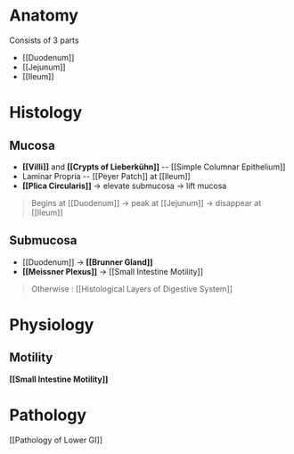 # Anatomy
Consists of 3 parts
- [[Duodenum]]
- [[Jejunum]]
- [[Ileum]]

# Histology
## Mucosa
- **[[Villi]]** and **[[Crypts of Lieberkühn]]** -- [[Simple Columnar Epithelium]]
- Laminar Propria -- [[Peyer Patch]] at [[Ileum]]
- **[[Plica Circularis]]** -> elevate submucosa -> lift mucosa
> Begins at [[Duodenum]] -> peak at [[Jejunum]] -> disappear at [[Ileum]]

## Submucosa
- [[Duodenum]] -> **[[Brunner Gland]]**
- **[[Meissner Plexus]]** -> [[Small Intestine Motility]]
> Otherwise : [[Histological Layers of Digestive System]]

# Physiology
## Motility
**[[Small Intestine Motility]]**

# Pathology
[[Pathology of Lower GI]]